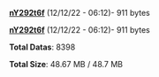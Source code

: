 [**nY292t6f**](/data/nY292t6f.txt) (12/12/22 - 06:12)- 911 bytes

[**nY292t6f**](/data/nY292t6f.txt) (12/12/22 - 06:12)- 911 bytes

**Total Datas**: 8398

**Total Size**: 48.67 MB / 48.7 MB